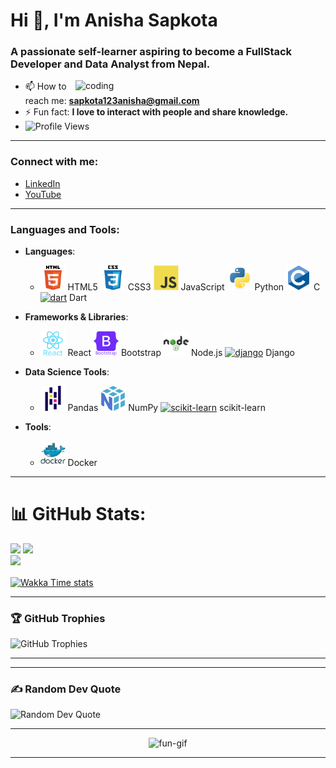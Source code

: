 # Hi 👋, I'm Anisha Sapkota

### A passionate self-learner aspiring to become a FullStack Developer and Data Analyst from Nepal.

<img align="right" alt="coding" width="400" src="https://i.pinimg.com/originals/81/17/8b/81178b47a8598f0c81c4799f2cdd4057.gif">

- 📫 How to reach me: **sapkota123anisha@gmail.com**
- ⚡ Fun fact: **I love to interact with people and share knowledge.**
-  ![Profile Views](https://komarev.com/ghpvc/?username=dinesh16adh&color=blue)


---

### Connect with me:

- [LinkedIn](https://www.linkedin.com/in/anisha-sapkota-812b7524b/)
- [YouTube](https://youtube.com/@letslearntogether-018?si=bUFQKoMCUqavwURU)

---

### Languages and Tools:

- **Languages**:
  - <a href="https://www.w3.org/html/" target="_blank"><img src="https://raw.githubusercontent.com/devicons/devicon/master/icons/html5/html5-original-wordmark.svg" alt="html5" width="40" height="40"/></a> HTML5
  <a href="https://www.w3schools.com/css/" target="_blank"><img src="https://raw.githubusercontent.com/devicons/devicon/master/icons/css3/css3-original-wordmark.svg" alt="css3" width="40" height="40"/></a> CSS3
  <a href="https://developer.mozilla.org/en-US/docs/Web/JavaScript" target="_blank"><img src="https://raw.githubusercontent.com/devicons/devicon/master/icons/javascript/javascript-original.svg" alt="javascript" width="40" height="40"/></a> JavaScript
  <a href="https://www.python.org" target="_blank"><img src="https://raw.githubusercontent.com/devicons/devicon/master/icons/python/python-original.svg" alt="python" width="40" height="40"/></a> Python
  <a href="https://www.cprogramming.com/" target="_blank"><img src="https://raw.githubusercontent.com/devicons/devicon/master/icons/c/c-original.svg" alt="c" width="40" height="40"/></a> C
  <a href="https://dart.dev" target="_blank"><img src="https://www.vectorlogo.zone/logos/dartlang/dartlang-icon.svg" alt="dart" width="40" height="40"/></a> Dart

- **Frameworks & Libraries**:
  - <a href="https://reactjs.org/" target="_blank"><img src="https://raw.githubusercontent.com/devicons/devicon/master/icons/react/react-original-wordmark.svg" alt="react" width="40" height="40"/></a> React
  <a href="https://getbootstrap.com" target="_blank"><img src="https://raw.githubusercontent.com/devicons/devicon/master/icons/bootstrap/bootstrap-plain-wordmark.svg" alt="bootstrap" width="40" height="40"/></a> Bootstrap
  <a href="https://nodejs.org" target="_blank"><img src="https://raw.githubusercontent.com/devicons/devicon/master/icons/nodejs/nodejs-original-wordmark.svg" alt="nodejs" width="40" height="40"/></a> Node.js
  <a href="https://www.djangoproject.com/" target="_blank"><img src="[https://raw.githubusercontent.com/devicons/devicon/master/icons/django/django-original.svg](https://th.bing.com/th/id/OIP.e6_fw-AVgzPZiUzNcGo2fwHaFj?rs=1&pid=ImgDetMain)" alt="django" width="40" height="40"/></a> Django

- **Data Science Tools**:
  - <a href="https://pandas.pydata.org/" target="_blank"><img src="https://raw.githubusercontent.com/devicons/devicon/master/icons/pandas/pandas-original.svg" alt="pandas" width="40" height="40"/></a> Pandas
  <a href="https://numpy.org/" target="_blank"><img src="https://raw.githubusercontent.com/devicons/devicon/master/icons/numpy/numpy-original.svg" alt="numpy" width="40" height="40"/></a> NumPy
  <a href="https://scikit-learn.org/" target="_blank"><img src="[https://raw.githubusercontent.com/devicons/devicon/master/icons/scikit-learn/scikit-learn-original.svg](https://th.bing.com/th/id/OIP.Y1v40c2VuuMzkIDmmi50WwHaE7?rs=1&pid=ImgDetMain)" alt="scikit-learn" width="40" height="40"/></a> scikit-learn

- **Tools**:
  - <a href="https://www.docker.com/" target="_blank"><img src="https://raw.githubusercontent.com/devicons/devicon/master/icons/docker/docker-original-wordmark.svg" alt="docker" width="40" height="40"/></a> Docker

---

# 📊 GitHub Stats:


![](https://github-readme-stats.vercel.app/api?username=iamanisha&theme=dark&hide_border=false&include_all_commits=true&count_private=true)
![](https://github-readme-stats.vercel.app/api/top-langs/?username=iamanisha&theme=dark&hide_border=false&include_all_commits=true&count_private=true&layout=compact)</br>
![](https://github-readme-streak-stats.herokuapp.com/?user=iamanisha&theme=dark&hide_border=false)

<a href="https://github.com/anuraghazra/github-readme-stats">
  <img align="center"  width = 47% src="https://github-readme-stats.vercel.app/api/wakatime?username=WAKATIME_API_KEY&theme=transparent" alt="Wakka Time stats"/>
</a>

---
### 🏆 GitHub Trophies

<p>
  <img src="https://github-profile-trophy.vercel.app/?username=iamanisha&theme=onedark&column=7" alt="GitHub Trophies" />
</p>

---

<!--START_SECTION:waka-->
<!--END_SECTION:waka-->

---
### ✍️ Random Dev Quote

<p>
  <img src="https://quotes-github-readme.vercel.app/api?type=horizontal&theme=dark" alt="Random Dev Quote" />
</p>

---



<p align="center">
  <img src="https://media.giphy.com/media/Xz9Dh4DmjXtM3n9rD7/giphy.gif" alt="fun-gif" width="400" />
</p>

---


<!--
**iamanisha-git/iamanisha-git** is a ✨ _special_ ✨ repository because its `README.md` (this file) appears on your GitHub profile.

Here are some ideas to get you started:

- 🔭 I’m currently working on ...
- 🌱 I’m currently learning ...
- 👯 I’m looking to collaborate on ...
- 🤔 I’m looking for help with ...
- 💬 Ask me about ...
- 📫 How to reach me: ...
- 😄 Pronouns: ...
- ⚡ Fun fact: ...
-->
